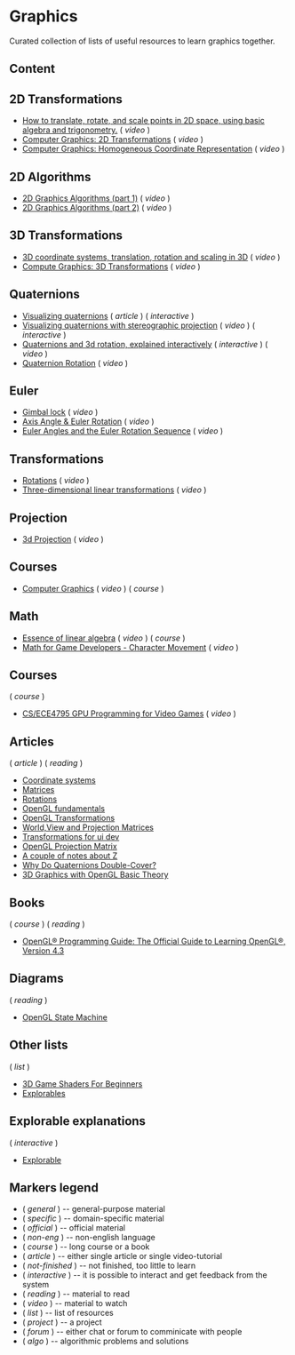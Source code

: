 # Graphics

Curated collection of lists of useful resources to learn graphics together.

## Content



## 2D Transformations

- [How to translate, rotate, and scale points in 2D space, using basic algebra and trigonometry.](https://www.youtube.com/watch?v=SLWCc-mcd-I) ( _video_ )
- [Computer Graphics: 2D Transformations](https://youtu.be/pZIFBV2Hcxo) ( _video_ )
- [Computer Graphics: Homogeneous Coordinate Representation](https://youtu.be/mq2S1SzAD1s?list=PLE67F-VQUgLgws92d9gmP-AhBN_KQRGDW) ( _video_ )

## 2D Algorithms

- [2D Graphics Algorithms (part 1)](https://youtu.be/bfvmPa9eWew) ( _video_ )
- [2D Graphics Algorithms (part 2)](https://youtu.be/IDFB5CDpLDE) ( _video_ )

## 3D Transformations
- [3D coordinate systems, translation, rotation and scaling in 3D](https://www.youtube.com/watch?v=rTN4nawkrZs) ( _video_ )
- [Compute Graphics: 3D Transformations](https://youtu.be/1GmVN2zIAJQ?list=PLE67F-VQUgLgws92d9gmP-AhBN_KQRGDW) ( _video_ )

## Quaternions

- [Visualizing quaternions](https://eater.net/quaternions) ( _article_ ) ( _interactive_ )
- [Visualizing quaternions with stereographic projection](https://www.youtube.com/watch?v=d4EgbgTm0Bg) ( _video_ ) ( _interactive_ )
- [Quaternions and 3d rotation, explained interactively](https://youtu.be/zjMuIxRvygQ) ( _interactive_ ) ( _video_ )
- [Quaternion Rotation](https://youtu.be/4mXL751ko0w) ( _video_ )


## Euler

- [Gimbal lock](https://youtu.be/zc8b2Jo7mno) ( _video_ )
- [Axis Angle & Euler Rotation](https://youtu.be/syQnn_xuB8U) ( _video_ )
- [Euler Angles and the Euler Rotation Sequence](https://youtu.be/GJBc6z6p0KQ) ( _video_ )


## Transformations

- [Rotations](https://youtu.be/x8-WOQYlaAs?list=PLIbUZ3URbL0F8p5TUxBChxqpqEJY8yRJo) ( _video_ )
- [Three-dimensional linear transformations](https://youtu.be/rHLEWRxRGiM) ( _video_ )

## Projection

- [3d Projection](https://youtu.be/EUtbZ0egZDQ) ( _video_ )


## Courses

- [Computer Graphics](https://www.youtube.com/playlist?list=PLE67F-VQUgLgws92d9gmP-AhBN_KQRGDW) ( _video_ ) ( _course_ )

## Math

- [Essence of linear algebra](https://www.youtube.com/playlist?list=PLZHQObOWTQDPD3MizzM2xVFitgF8hE_ab) ( _video_ ) ( _course_ )
- [Math for Game Developers - Character Movement](https://www.youtube.com/watch?v=sKCF8A3XGxQ&list=PLW3Zl3wyJwWOpdhYedlD-yCB7WQoHf-My) ( _video_ )

## Courses

( _course_ )

- [CS/ECE4795 GPU Programming for Video Games](https://www.youtube.com/playlist?list=PLOunECWxELQQwayE8e3WjKPJsTGKknJ8w) ( _video_ )

## Articles

( _article_ ) ( _reading_ )

- [Coordinate systems](https://learnopengl.com/Getting-started/Coordinate-Systems)
- [Matrices](http://www.opengl-tutorial.org/beginners-tutorials/tutorial-3-matrices)
- [Rotations](http://www.opengl-tutorial.org/intermediate-tutorials/tutorial-17-quaternions)
- [OpenGL fundamentals](http://www.songho.ca/opengl)
- [OpenGL Transformations](https://open.gl/transformations)
- [World,View and Projection Matrices](https://duriansoftware.com/joe/an-intro-to-modern-opengl.-chapter-3:-3d-transformation-and-projection)
- [Transformations for ui dev](https://habr.com/ru/post/520078)
- [OpenGL Projection Matrix](http://www.songho.ca/opengl/gl_projectionmatrix.html)
- [A couple of notes about Z](http://www.humus.name/index.php?ID=255)
- [Why Do Quaternions Double-Cover?](https://www.reedbeta.com/blog/why-quaternions-double-cover)
- [3D Graphics with OpenGL Basic Theory](http://web.archive.org/web/20201113214817/https://www.ntu.edu.sg/home/ehchua/programming/opengl/CG_BasicsTheory.html)

## Books

( _course_ ) ( _reading_ )

- [OpenGL® Programming Guide: The Official Guide to Learning OpenGL®, Version 4.3](https://www.cs.utexas.edu/users/fussell/courses/cs354/handouts/Addison.Wesley.OpenGL.Programming.Guide.8th.Edition.Mar.2013.ISBN.0321773039.pdf)

## Diagrams

( _reading_ )

- [OpenGL State Machine](https://www.lri.fr/~mbl/ENS/IG2/docs/opengl-stm.pdf)

## Other lists

( _list_ )

- [3D Game Shaders For Beginners](https://github.com/lettier/3d-game-shaders-for-beginners)
- [Explorables](https://github.com/sp4ke/awesome-explorables)

## Explorable explanations

( _interactive_ )

- [Explorable](https://explorabl.es/)


## Markers legend

- ( _general_ ) -- general-purpose material
- ( _specific_ ) -- domain-specific material
- ( _official_ ) -- official material
- ( _non-eng_ ) -- non-english language
- ( _course_ ) -- long course or a book
- ( _article_ ) -- either single article or single video-tutorial
- ( _not-finished_ ) -- not finished, too little to learn
- ( _interactive_ ) -- it is possible to interact and get feedback from the system
- ( _reading_ ) -- material to read
- ( _video_ ) -- material to watch
- ( _list_ ) -- list of resources
- ( _project_ ) -- a project
- ( _forum_ ) -- either chat or forum to comminicate with people
- ( _algo_ ) -- algorithmic problems and solutions
